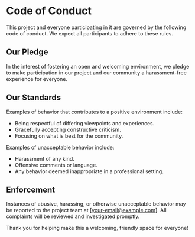 # Code of Conduct

This project and everyone participating in it are governed by the following code of conduct. We expect all participants to adhere to these rules.

## Our Pledge

In the interest of fostering an open and welcoming environment, we pledge to make participation in our project and our community a harassment-free experience for everyone.

## Our Standards

Examples of behavior that contributes to a positive environment include:

- Being respectful of differing viewpoints and experiences.
- Gracefully accepting constructive criticism.
- Focusing on what is best for the community.

Examples of unacceptable behavior include:

- Harassment of any kind.
- Offensive comments or language.
- Any behavior deemed inappropriate in a professional setting.

## Enforcement

Instances of abusive, harassing, or otherwise unacceptable behavior may be reported to the project team at [your-email@example.com]. All complaints will be reviewed and investigated promptly.

Thank you for helping make this a welcoming, friendly space for everyone!
